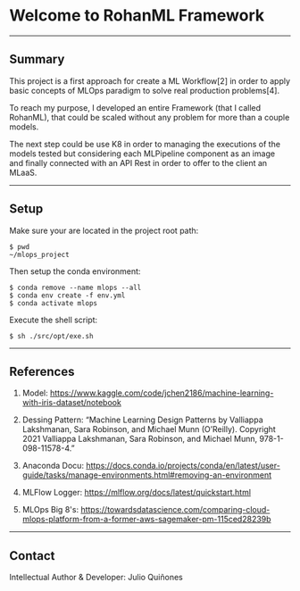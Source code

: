 # Welcome to RohanML Framework


***
## Summary

This project is a first approach for create a ML Workflow[2] in order to
apply basic concepts of MLOps paradigm to solve real production problems[4].

To reach my purpose, I developed an entire Framework (that I called RohanML), that
could be scaled without any problem for more than a couple models.

The next step could be use K8 in order to managing the executions of the models
tested but considering each MLPipeline component as an image and finally connected 
with an API Rest in order to offer to the client an MLaaS.


***
## Setup

Make sure your are located in the project root path:

    $ pwd
    ~/mlops_project


Then setup the conda environment:

    $ conda remove --name mlops --all
    $ conda env create -f env.yml
    $ conda activate mlops


Execute the shell script:

    $ sh ./src/opt/exe.sh


***
## References

1. Model: https://www.kaggle.com/code/jchen2186/machine-learning-with-iris-dataset/notebook

2. Dessing Pattern: “Machine Learning Design Patterns by Valliappa Lakshmanan, Sara
                     Robinson, and Michael Munn (O’Reilly). Copyright 2021 Valliappa
                     Lakshmanan, Sara Robinson, and Michael Munn, 978-1-098-11578-4.”

3. Anaconda Docu: https://docs.conda.io/projects/conda/en/latest/user-guide/tasks/manage-environments.html#removing-an-environment

3. MLFlow Logger: https://mlflow.org/docs/latest/quickstart.html

4. MLOps Big 8's: https://towardsdatascience.com/comparing-cloud-mlops-platform-from-a-former-aws-sagemaker-pm-115ced28239b


***
## Contact

Intellectual Author & Developer: Julio Quiñones